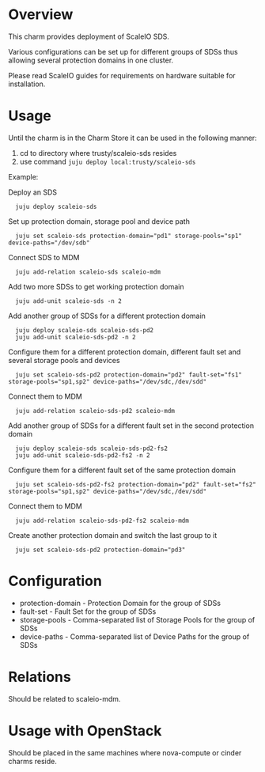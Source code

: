 # Overview

This charm provides deployment of ScaleIO SDS.

Various configurations can be set up for different groups of SDSs thus allowing several protection domains in one cluster.

Please read ScaleIO guides for requirements on hardware suitable for installation.

# Usage

Until the charm is in the Charm Store it can be used in the following manner:

1. cd to directory where trusty/scaleio-sds resides
2. use command ```juju deploy local:trusty/scaleio-sds```

Example:

  Deploy an SDS
  ```
	juju deploy scaleio-sds
  ```
  
  Set up protection domain, storage pool and device path
  ```
  	juju set scaleio-sds protection-domain="pd1" storage-pools="sp1" device-paths="/dev/sdb"
  ```  

  Connect SDS to MDM
  ```
    juju add-relation scaleio-sds scaleio-mdm
  ```
  
  Add two more SDSs to get working protection domain
  ```
	juju add-unit scaleio-sds -n 2
  ```

  Add another group of SDSs for a different protection domain
  ```
	juju deploy scaleio-sds scaleio-sds-pd2
	juju add-unit scaleio-sds-pd2 -n 2
  ```
  
  Configure them for a different protection domain, different fault set and several storage pools and devices
  ```
  	juju set scaleio-sds-pd2 protection-domain="pd2" fault-set="fs1" storage-pools="sp1,sp2" device-paths="/dev/sdc,/dev/sdd"
  ```  
  
  Connect them to MDM
  ```
    juju add-relation scaleio-sds-pd2 scaleio-mdm
  ```
  
  Add another group of SDSs for a different fault set in the second protection domain
  ```
	juju deploy scaleio-sds scaleio-sds-pd2-fs2
	juju add-unit scaleio-sds-pd2-fs2 -n 2
  ```
  
  Configure them for a different fault set of the same protection domain
  ```
  	juju set scaleio-sds-pd2-fs2 protection-domain="pd2" fault-set="fs2" storage-pools="sp1,sp2" device-paths="/dev/sdc,/dev/sdd"
  ```  
  
  Connect them to MDM
  ```
    juju add-relation scaleio-sds-pd2-fs2 scaleio-mdm
  ```

  Create another protection domain and switch the last group to it
  ```
    juju set scaleio-sds-pd2 protection-domain="pd3"
  ```

# Configuration

* protection-domain - Protection Domain for the group of SDSs
* fault-set - Fault Set for the group of SDSs
* storage-pools - Comma-separated list of Storage Pools for the group of SDSs
* device-paths - Comma-separated list of Device Paths for the group of SDSs

# Relations

Should be related to scaleio-mdm.

# Usage with OpenStack

Should be placed in the same machines where nova-compute or cinder charms reside.
 